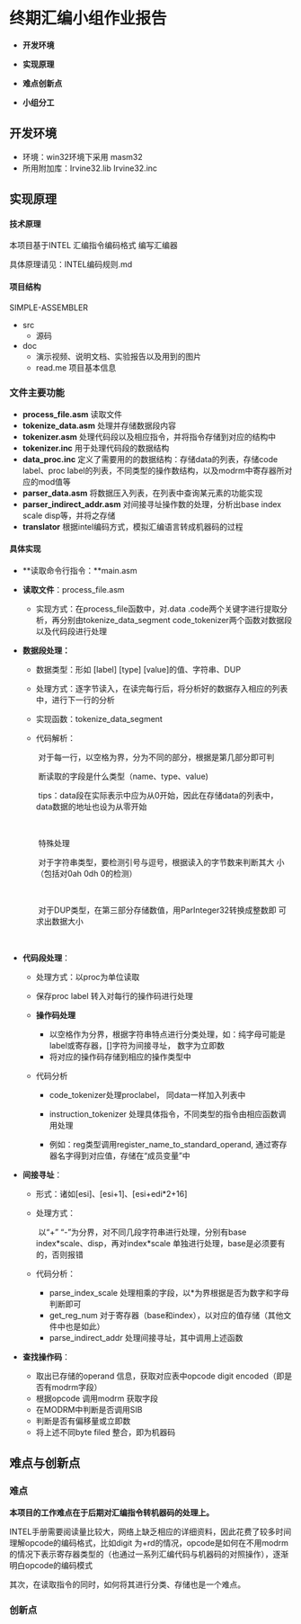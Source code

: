# 终期汇编小组作业报告

- **开发环境**

- **实现原理**

- **难点创新点**

- **小组分工**

  

  

## 开发环境

- 环境：win32环境下采用 masm32
- 所用附加库：Irvine32.lib Irvine32.inc

## 实现原理

#### 技术原理

本项目基于INTEL 汇编指令编码格式 编写汇编器

具体原理请见：INTEL编码规则.md

#### 项目结构

SIMPLE-ASSEMBLER

 - src
   - 源码
 - doc
   - 演示视频、说明文档、实验报告以及用到的图片
	- read.me 项目基本信息

### 文件主要功能

- **process_file.asm** 读取文件
- **tokenize_data.asm** 处理并存储数据段内容
- **tokenizer.asm** 处理代码段以及相应指令，并将指令存储到对应的结构中
- **tokenizer.inc** 用于处理代码段的数据结构
- **data_proc.inc** 定义了需要用的的数据结构：存储data的列表，存储code label、proc label的列表，不同类型的操作数结构，以及modrm中寄存器所对应的mod值等
- **parser_data.asm** 将数据压入列表，在列表中查询某元素的功能实现
- **parser_indirect_addr.asm** 对间接寻址操作数的处理，分析出base index scale disp等，并将之存储
- **translator** 根据intel编码方式，模拟汇编语言转成机器码的过程

#### 具体实现

- **读取命令行指令：**main.asm

- **读取文件**：process_file.asm

  - 实现方式：在process_file函数中，对.data .code两个关键字进行提取分析，再分别由tokenize_data_segment code_tokenizer两个函数对数据段以及代码段进行处理

- **数据段处理：**

  - 数据类型：形如 [label] [type] [value]的值、字符串、DUP

  - 处理方式：逐字节读入，在读完每行后，将分析好的数据存入相应的列表中，进行下一行的分析

  - 实现函数：tokenize_data_segment

  - 代码解析：

    ​	对于每一行，以空格为界，分为不同的部分，根据是第几部分即可判

    ​	断读取的字段是什么类型（name、type、value)

    ​	tips：data段在实际表示中应为从0开始，因此在存储data的列表中，	data数据的地址也设为从零开始

    ​	

    ​	特殊处理

    ​	对于字符串类型，要检测引号与逗号，根据读入的字节数来判断其大	小（包括对0ah 0dh 0的检测）

    ​	

    ​	对于DUP类型，在第三部分存储数值，用ParInteger32转换成整数即	可求出数据大小

    ​	

  

- **代码段处理**：

  - 处理方式：以proc为单位读取

  - 保存proc label 转入对每行的操作码进行处理

    

  - **操作码处理**

    - 以空格作为分界，根据字符串特点进行分类处理，如：纯字母可能是label或寄存器，[]字符为间接寻址， 数字为立即数
    - 将对应的操作码存储到相应的操作类型中

  - 代码分析

    - code_tokenizer处理proclabel， 同data一样加入列表中

    - instruction_tokenizer 处理具体指令，不同类型的指令由相应函数调用处理

    - 例如：reg类型调用register_name_to_standard_operand, 通过寄存器名字得到对应值，存储在“成员变量”中

      

      

- **间接寻址**：

  - 形式：诸如[esi]、[esi+1]、[esi+edi*2+16]

  - 处理方式：

    ​	以“+” “-”为分界，对不同几段字符串进行处理，分别有base index\*scale、disp，再对index\*scale 单独进行处理，base是必须要有	的，否则报错

  - 代码分析：

    - parse_index_scale 处理相乘的字段，以\*为界根据是否为数字和字母判断即可
    - get_reg_num 对于寄存器（base和index），以对应的值存储（其他文件中也是如此）
    - parse_indirect_addr 处理间接寻址，其中调用上述函数



- **查找操作码**：
  - 取出已存储的operand 信息，获取对应表中opcode digit encoded（即是否有modrm字段）
  - 根据opcode 调用modrm 获取字段
  - 在MODRM中判断是否调用SIB
  - 判断是否有偏移量或立即数
  - 将上述不同byte filed 整合，即为机器码



## 难点与创新点

### 难点

**本项目的工作难点在于后期对汇编指令转机器码的处理上。**

INTEL手册需要阅读量比较大，网络上缺乏相应的详细资料，因此花费了较多时间理解opcode的编码格式，比如digit 为+rd的情况，opcode是如何在不用modrm的情况下表示寄存器类型的（也通过一系列汇编代码与机器码的对照操作），逐渐明白opcode的编码模式



其次，在读取指令的同时，如何将其进行分类、存储也是一个难点。







### 创新点







